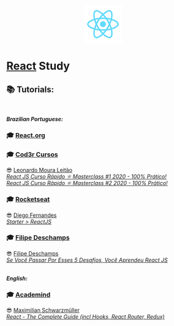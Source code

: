 <div align="center">
<img height="100" src="https://raw.githubusercontent.com/github/explore/80688e429a7d4ef2fca1e82350fe8e3517d3494d/topics/react/react.png" alt="react"/>
</div>

# **[React](https://reactjs.org/) Study**

## :books: Tutorials:  
<br>

**_Brazilian Portuguese:_**

### :mortar_board: **[React.org](https://pt-br.reactjs.org/)**  

### :mortar_board: **[Cod3r Cursos](https://www.cod3r.com.br)**  
:sunglasses: [Leonardo Moura Leitão](https://github.com/leonardomleitao)  
_[React JS Curso Rápido ⚛️ Masterclass #1 2020 - 100% Prático!](https://www.youtube.com/watch?v=XQxitgyZ_S4)_  
_[React JS Curso Rápido ⚛️ Masterclass #2 2020 - 100% Prático!](https://www.youtube.com/watch?v=GJ8Vm-h0V8I)_  

### :mortar_board: **[Rocketseat](https://rocketseat.com.br/)**  
:sunglasses: [Diego Fernandes](https://github.com/diego3g)  
_[Starter > ReactJS](https://app.rocketseat.com.br/node/curso-react-js)_  

### :mortar_board: **[Filipe Deschamps](https://filipedeschamps.com.br/)**  
:sunglasses: [Filipe Deschamps](https://github.com/filipedeschamps)  
_[Se Você Passar Por Esses 5 Desafios, Você Aprendeu React JS](https://www.youtube.com/watch?v=aJR7f45dBNs)_  
<br>

**_English:_**

### :mortar_board: **[Academind](https://academind.com/)**  
:sunglasses: [Maximilian Schwarzmüller](https://github.com/maxschwarzmueller)  
_[React - The Complete Guide (incl Hooks, React Router, Redux)](https://pro.academind.com/p/react-the-complete-guide-incl-hooks-react-router-redux)_  